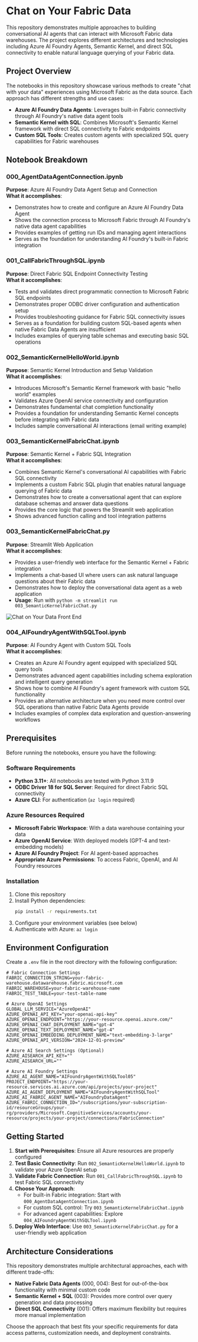 # Chat on Your Fabric Data

This repository demonstrates multiple approaches to building conversational AI agents that can interact with Microsoft Fabric data warehouses. The project explores different architectures and technologies including Azure AI Foundry Agents, Semantic Kernel, and direct SQL connectivity to enable natural language querying of your Fabric data.

## Project Overview

The notebooks in this repository showcase various methods to create "chat with your data" experiences using Microsoft Fabric as the data source. Each approach has different strengths and use cases:

- **Azure AI Foundry Data Agents**: Leverages built-in Fabric connectivity through AI Foundry's native data agent tools
- **Semantic Kernel with SQL**: Combines Microsoft's Semantic Kernel framework with direct SQL connectivity to Fabric endpoints
- **Custom SQL Tools**: Creates custom agents with specialized SQL query capabilities for Fabric warehouses

## Notebook Breakdown

### 000_AgentDataAgentConnection.ipynb
**Purpose**: Azure AI Foundry Data Agent Setup and Connection  
**What it accomplishes**: 
- Demonstrates how to create and configure an Azure AI Foundry Data Agent
- Shows the connection process to Microsoft Fabric through AI Foundry's native data agent capabilities
- Provides examples of getting run IDs and managing agent interactions
- Serves as the foundation for understanding AI Foundry's built-in Fabric integration

### 001_CallFabricThroughSQL.ipynb  
**Purpose**: Direct Fabric SQL Endpoint Connectivity Testing  
**What it accomplishes**:
- Tests and validates direct programmatic connection to Microsoft Fabric SQL endpoints
- Demonstrates proper ODBC driver configuration and authentication setup
- Provides troubleshooting guidance for Fabric SQL connectivity issues
- Serves as a foundation for building custom SQL-based agents when native Fabric Data Agents are insufficient
- Includes examples of querying table schemas and executing basic SQL operations

### 002_SemanticKernelHelloWorld.ipynb
**Purpose**: Semantic Kernel Introduction and Setup Validation  
**What it accomplishes**:
- Introduces Microsoft's Semantic Kernel framework with basic "hello world" examples
- Validates Azure OpenAI service connectivity and configuration
- Demonstrates fundamental chat completion functionality
- Provides a foundation for understanding Semantic Kernel concepts before integrating with Fabric data
- Includes sample conversational AI interactions (email writing example)

### 003_SemanticKernelFabricChat.ipynb
**Purpose**: Semantic Kernel + Fabric SQL Integration  
**What it accomplishes**:
- Combines Semantic Kernel's conversational AI capabilities with Fabric SQL connectivity
- Implements a custom Fabric SQL plugin that enables natural language querying of Fabric data
- Demonstrates how to create a conversational agent that can explore database schemas and answer data questions
- Provides the core logic that powers the Streamlit web application
- Shows advanced function calling and tool integration patterns

### 003_SemanticKernelFabricChat.py
**Purpose**: Streamlit Web Application  
**What it accomplishes**:
- Provides a user-friendly web interface for the Semantic Kernel + Fabric integration
- Implements a chat-based UI where users can ask natural language questions about their Fabric data
- Demonstrates how to deploy the conversational data agent as a web application
- **Usage**: Run with `python -m streamlit run 003_SemanticKernelFabricChat.py`

![Chat on Your Data Front End](images/ChatOnYourDataFrontEnd.jpg)

### 004_AIFoundryAgentWithSQLTool.ipynb
**Purpose**: AI Foundry Agent with Custom SQL Tools  
**What it accomplishes**:
- Creates an Azure AI Foundry agent equipped with specialized SQL query tools
- Demonstrates advanced agent capabilities including schema exploration and intelligent query generation
- Shows how to combine AI Foundry's agent framework with custom SQL functionality
- Provides an alternative architecture when you need more control over SQL operations than native Fabric Data Agents provide
- Includes examples of complex data exploration and question-answering workflows

## Prerequisites

Before running the notebooks, ensure you have the following:

### Software Requirements
- **Python 3.11+**: All notebooks are tested with Python 3.11.9
- **ODBC Driver 18 for SQL Server**: Required for direct Fabric SQL connectivity
- **Azure CLI**: For authentication (`az login` required)

### Azure Resources Required
- **Microsoft Fabric Workspace**: With a data warehouse containing your data
- **Azure OpenAI Service**: With deployed models (GPT-4 and text-embedding models)
- **Azure AI Foundry Project**: For AI agent-based approaches
- **Appropriate Azure Permissions**: To access Fabric, OpenAI, and AI Foundry resources

### Installation
1. Clone this repository
2. Install Python dependencies:
   ```bash
   pip install -r requirements.txt
   ```
3. Configure your environment variables (see below)
4. Authenticate with Azure: `az login`

## Environment Configuration

Create a `.env` file in the root directory with the following configuration:

```env
# Fabric Connection Settings
FABRIC_CONNECTION_STRING=your-fabric-warehouse.datawarehouse.fabric.microsoft.com
FABRIC_WAREHOUSE=your-fabric-warehouse-name
FABRIC_TEST_TABLE=your-test-table-name

# Azure OpenAI Settings
GLOBAL_LLM_SERVICE="AzureOpenAI"
AZURE_OPENAI_API_KEY="your-openai-api-key"
AZURE_OPENAI_ENDPOINT="https://your-resource.openai.azure.com/"
AZURE_OPENAI_CHAT_DEPLOYMENT_NAME="gpt-4"
AZURE_OPENAI_TEXT_DEPLOYMENT_NAME="gpt-4"
AZURE_OPENAI_EMBEDDING_DEPLOYMENT_NAME="text-embedding-3-large"
AZURE_OPENAI_API_VERSION="2024-12-01-preview"

# Azure AI Search Settings (Optional)
AZURE_AISEARCH_API_KEY=""
AZURE_AISEARCH_URL=""

# Azure AI Foundry Settings
AZURE_AI_AGENT_NAME="AIFoundryAgentWithSQLTool05"
PROJECT_ENDPOINT="https://your-resource.services.ai.azure.com/api/projects/your-project"
AZURE_AI_AGENT_DEPLOYMENT_NAME="AIFoundryAgentWithSQLTool"
AZURE_AI_FABRIC_AGENT_NAME="AIFoundryDataAgent"
AZURE_FABRIC_CONNECTION_ID="/subscriptions/your-subscription-id/resourceGroups/your-rg/providers/Microsoft.CognitiveServices/accounts/your-resource/projects/your-project/connections/FabricConnection"
```

## Getting Started

1. **Start with Prerequisites**: Ensure all Azure resources are properly configured
2. **Test Basic Connectivity**: Run `002_SemanticKernelHelloWorld.ipynb` to validate your Azure OpenAI setup
3. **Validate Fabric Connection**: Run `001_CallFabricThroughSQL.ipynb` to test Fabric SQL connectivity
4. **Choose Your Approach**: 
   - For built-in Fabric integration: Start with `000_AgentDataAgentConnection.ipynb`
   - For custom SQL control: Try `003_SemanticKernelFabricChat.ipynb`
   - For advanced agent capabilities: Explore `004_AIFoundryAgentWithSQLTool.ipynb`
5. **Deploy Web Interface**: Use `003_SemanticKernelFabricChat.py` for a user-friendly web application

## Architecture Considerations

This repository demonstrates multiple architectural approaches, each with different trade-offs:

- **Native Fabric Data Agents** (000, 004): Best for out-of-the-box functionality with minimal custom code
- **Semantic Kernel + SQL** (003): Provides more control over query generation and data processing
- **Direct SQL Connectivity** (001): Offers maximum flexibility but requires more manual implementation

Choose the approach that best fits your specific requirements for data access patterns, customization needs, and deployment constraints.
